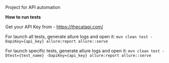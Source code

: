 Project for API automation 

**How to run tests**

Get your API Key from - https://thecatapi.com/

For launch all tests, generate allure logs and open it:
`mvn clean test -DapiKey={api_key} allure:report allure::serve`

For launch specific tests, generate allure logs and open it:
`mvn clean test -Dtest={test_name} -DapiKey={api_key} allure:report allure::serve`